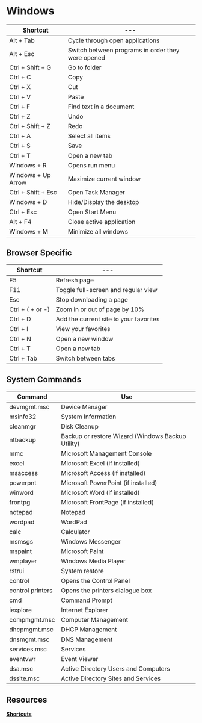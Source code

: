 # Windows

| Shortcut           | ---                                               |
| ------------------ | ------------------------------------------------- |
| Alt + Tab          | Cycle through open applications                   |
| Alt + Esc          | Switch between programs in order they were opened |
| Ctrl + Shift + G   | Go to folder                                      |
| Ctrl + C           | Copy                                              |
| Ctrl + X           | Cut                                               |
| Ctrl + V           | Paste                                             |
| Ctrl + F           | Find text in a document                           |
| Ctrl + Z           | Undo                                              |
| Ctrl + Shift + Z   | Redo                                              |
| Ctrl + A           | Select all items                                  |
| Ctrl + S           | Save                                              |
| Ctrl + T           | Open a new tab                                    |
| Windows + R        | Opens run menu                                    |
| Windows + Up Arrow | Maximize current window                           |
| Ctrl + Shift + Esc | Open Task Manager                                 |
| Windows + D        | Hide/Display the desktop                          |
| Ctrl + Esc         | Open Start Menu                                   |
| Alt + F4           | Close active application                          |
| Windows + M        | Minimize all windows                              |

## Browser Specific

| Shortcut         | ---                                    |
| ---------------- | -------------------------------------- |
| F5               | Refresh page                           |
| F11              | Toggle full-screen and regular view    |
| Esc              | Stop downloading a page                |
| Ctrl + ( + or -) | Zoom in or out of page by 10%          |
| Ctrl + D         | Add the current site to your favorites |
| Ctrl + I         | View your favorites                    |
| Ctrl + N         | Open a new window                      |
| Ctrl + T         | Open a new tab                         |
| Ctrl + Tab       | Switch between tabs                    |

## System Commands

| Command          | Use                                               |
| ---------------- | ------------------------------------------------- |
| devmgmt.msc      | Device Manager                                    |
| msinfo32         | System Information                                |
| cleanmgr         | Disk Cleanup                                      |
| ntbackup         | Backup or restore Wizard (Windows Backup Utility) |
| mmc              | Microsoft Management Console                      |
| excel            | Microsoft Excel (if installed)                    |
| msaccess         | Microsoft Access (if installed)                   |
| powerpnt         | Microsoft PowerPoint (if installed)               |
| winword          | Microsoft Word (if installed)                     |
| frontpg          | Microsoft FrontPage (if installed)                |
| notepad          | Notepad                                           |
| wordpad          | WordPad                                           |
| calc             | Calculator                                        |
| msmsgs           | Windows Messenger                                 |
| mspaint          | Microsoft Paint                                   |
| wmplayer         | Windows Media Player                              |
| rstrui           | System restore                                    |
| control          | Opens the Control Panel                           |
| control printers | Opens the printers dialogue box                   |
| cmd              | Command Prompt                                    |
| iexplore         | Internet Explorer                                 |
| compmgmt.msc     | Computer Management                               |
| dhcpmgmt.msc     | DHCP Management                                   |
| dnsmgmt.msc      | DNS Management                                    |
| services.msc     | Services                                          |
| eventvwr         | Event Viewer                                      |
| dsa.msc          | Active Directory Users and Computers              |
| dssite.msc       | Active Directory Sites and Services               |

## Resources

**[Shortcuts](https://turbofuture.com/computers/keyboard-shortcut-keys)**  
